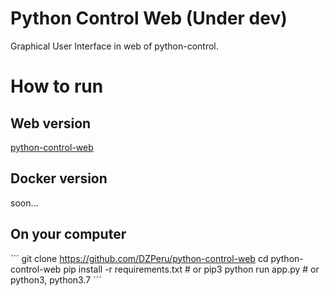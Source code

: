 # Python Control Web (Under dev)

Graphical User Interface in web of python-control. 


# How to run

## Web version

[python-control-web](https://python-control-web.herokuapp.com/)

## Docker version

soon...

## On your computer

´´´
git clone https://github.com/DZPeru/python-control-web
cd python-control-web
pip install -r requirements.txt # or pip3
python run app.py # or python3, python3.7
´´´